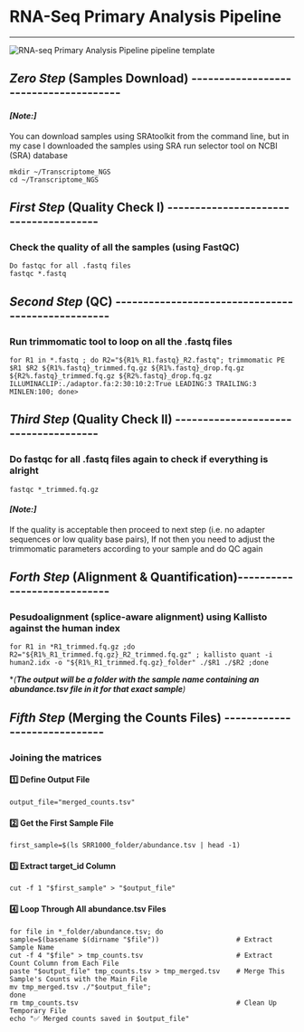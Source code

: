 # RNA-Seq Primary Analysis Pipeline
***
![RNA-seq Primary Analysis Pipeline pipeline template](https://github.com/user-attachments/assets/5172d0b1-9763-4598-bfe0-7865d79c9bf2)

## ***Zero Step*** (Samples Download) --------------------------------------
#### ***[Note:]*** 
You can download samples using SRAtoolkit from the command line, but in my case I downloaded the samples using SRA run selector tool on NCBI (SRA) database
```{bash}
mkdir ~/Transcriptome_NGS 
cd ~/Transcriptome_NGS
```
## ***First Step*** (Quality Check I) --------------------------------------
### Check the quality of all the samples (using FastQC)
```{bash}
Do fastqc for all .fastq files
fastqc *.fastq
```

## ***Second Step*** (QC) --------------------------------------------------
### Run trimmomatic tool to loop on all the .fastq files
```{bash}
for R1 in *.fastq ; do R2="${R1%_R1.fastq}_R2.fastq"; trimmomatic PE $R1 $R2 ${R1%.fastq}_trimmed.fq.gz ${R1%.fastq}_drop.fq.gz ${R2%.fastq}_trimmed.fq.gz ${R2%.fastq}_drop.fq.gz ILLUMINACLIP:./adaptor.fa:2:30:10:2:True LEADING:3 TRAILING:3 MINLEN:100; done>
```

## ***Third Step*** (Quality Check II) -------------------------------------
### Do fastqc for all .fastq files again to check if everything is alright
```{bash}
fastqc *_trimmed.fq.gz
```
#### ***[Note:]*** 
If the quality is acceptable then proceed to next step (i.e. no adapter sequences or low quality base pairs),
If not then you need to adjust the trimmomatic parameters according to your sample and do QC again 

## ***Forth Step*** (Alignment & Quantification)----------------------------
### Pesudoalignment (splice-aware alignment) using Kallisto against the human index
```{bash}
for R1 in *R1_trimmed.fq.gz ;do R2="${R1%_R1_trimmed.fq.gz}_R2_trimmed.fq.gz" ; kallisto quant -i human2.idx -o "${R1%_R1_trimmed.fq.gz}_folder" ./$R1 ./$R2 ;done 
```
*_(**The output will be a folder with the sample name containing an abundance.tsv file in it for that exact sample**)_

## ***Fifth Step*** (Merging the Counts Files) -----------------------------
### Joining the matrices
#### 1️⃣ Define Output File
```{bash}
output_file="merged_counts.tsv"
```
#### 2️⃣ Get the First Sample File
```{bash}
first_sample=$(ls SRR1000_folder/abundance.tsv | head -1)
```
#### 3️⃣ Extract target_id Column
```{bash}
cut -f 1 "$first_sample" > "$output_file"
```
#### 4️⃣ Loop Through All abundance.tsv Files
```{bash}
for file in *_folder/abundance.tsv; do
sample=$(basename $(dirname "$file"))                   # Extract Sample Name
cut -f 4 "$file" > tmp_counts.tsv                       # Extract Count Column from Each File
paste "$output_file" tmp_counts.tsv > tmp_merged.tsv    # Merge This Sample's Counts with the Main File
mv tmp_merged.tsv ./"$output_file";
done
rm tmp_counts.tsv                                       # Clean Up Temporary File
echo "✅ Merged counts saved in $output_file"
